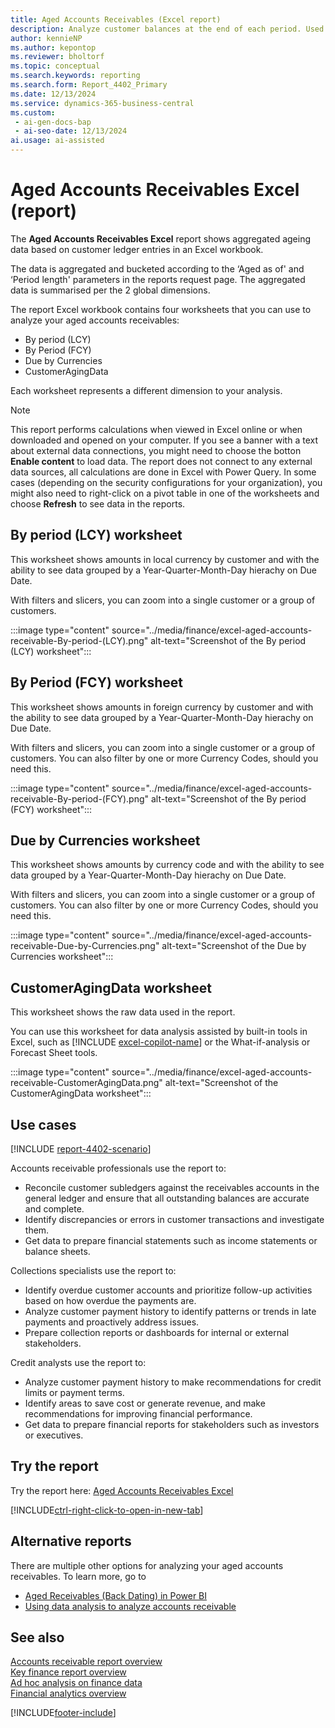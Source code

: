 ```yaml
---
title: Aged Accounts Receivables (Excel report)
description: Analyze customer balances at the end of each period. Used as a gauge to measure the reliability of collectable debts for your customers.
author: kennieNP
ms.author: kepontop
ms.reviewer: bholtorf
ms.topic: conceptual
ms.search.keywords: reporting
ms.search.form: Report_4402_Primary
ms.date: 12/13/2024
ms.service: dynamics-365-business-central
ms.custom:
 - ai-gen-docs-bap
 - ai-seo-date: 12/13/2024
ai.usage: ai-assisted
---
```


# Aged Accounts Receivables Excel (report)

The **Aged Accounts Receivables Excel** report shows aggregated ageing data based on customer ledger entries in an Excel workbook. 

The data is aggregated and bucketed according to the ‘Aged as of' and ‘Period length' parameters in the reports request page. The aggregated data is summarised per the 2 global dimensions.

The report Excel workbook contains four worksheets that you can use to analyze your aged accounts receivables:
- By period (LCY)
- By Period (FCY)
- Due by Currencies
- CustomerAgingData

Each worksheet represents a different dimension to your analysis.

> [!NOTE]
> This report performs calculations when viewed in Excel online or when downloaded and opened on your computer. If you see a banner with a text about external data connections, you might need to choose the botton **Enable content** to load data. The report does not connect to any external data sources, all calculations are done in Excel with Power Query. In some cases (depending on the security configurations for your organization), you might also need to right-click on a pivot table in one of the worksheets and choose **Refresh** to see data in the reports.


## By period (LCY) worksheet

This worksheet shows amounts in local currency by customer and with the ability to see data grouped by a Year-Quarter-Month-Day hierachy on Due Date.

With filters and slicers, you can zoom into a single customer or a group of customers.

:::image type="content" source="../media/finance/excel-aged-accounts-receivable-By-period-(LCY).png" alt-text="Screenshot of the By period (LCY) worksheet":::


## By Period (FCY) worksheet

This worksheet shows amounts in foreign currency by customer and with the ability to see data grouped by a Year-Quarter-Month-Day hierachy on Due Date.

With filters and slicers, you can zoom into a single customer or a group of customers. You can also filter by one or more Currency Codes, should you need this. 

:::image type="content" source="../media/finance/excel-aged-accounts-receivable-By-period-(FCY).png" alt-text="Screenshot of the By period (FCY) worksheet":::


## Due by Currencies worksheet

This worksheet shows amounts by currency code and with the ability to see data grouped by a Year-Quarter-Month-Day hierachy on Due Date.

With filters and slicers, you can zoom into a single customer or a group of customers. You can also filter by one or more Currency Codes, should you need this. 

:::image type="content" source="../media/finance/excel-aged-accounts-receivable-Due-by-Currencies.png" alt-text="Screenshot of the Due by Currencies worksheet":::


## CustomerAgingData worksheet

This worksheet shows the raw data used in the report. 

You can use this worksheet for data analysis assisted by built-in tools in Excel, such as [!INCLUDE [excel-copilot-name](../includes/excel-copilot-name.md)] or the What-if-analysis or Forecast Sheet tools.

:::image type="content" source="../media/finance/excel-aged-accounts-receivable-CustomerAgingData.png" alt-text="Screenshot of the CustomerAgingData worksheet":::




## Use cases

[!INCLUDE [report-4402-scenario](../includes/report-4402-scenario-include.md)]

<!-- 
Prompt

Below is a report in an ERP system. Provide 3-4 use cases for different personas working with accounts receivables / collection management.
Format like this:    
  
As a <persona>, use the report to    
* use case 1  
* use case 2    

Do not capitalize the persona names. 

## Report name
Aged Accounts Receivables

## Report description
Shows the amount outstanding with customers broken down into time intervals for the overdue time. The report also displays the part of the customers' balance that isn't due and can be shown with or without document details for each customer. This report is the main report for reconciling customer ledger to G/L. Assuming you don't allow direct posting to the accounts used in the customer posting groups' receivables account, this report is a specification of the amounts you find in the G/L.

### What the report does
Shows the amount of outstanding invoices, credit memos and payments for customers.

You can configure report aging to generate three equal length periods as of the specified date (i.e. three preceding months from the end of the current month). The customer's outstanding balance is then calculated for each period, as well as any balances due before or after the three periods. 

Each period can be named from the actual start/end dates, or the total number of days included (i.e. 1 - 31 days).

A total percentage of outstanding amounts are calculated for each date range, to help you easily identify the current state of collectable customer debts.

The report can either show a summed balance for each customer, or a detailed breakdown of each outstanding document for analysis.

### Use cases
Analyse customer balances at the end of each period. Used as a gauge to measure the reliability of collectable debts for your customers.
Allows easy reconciliation of the customer subledger against the receivables account(s) in the general ledger, assuming that direct posting is disabled. 
This report helps businesses manage and analyze their accounts receivable by providing a clear view of which invoices are overdue and by how long. It's particularly useful for credit and collections teams to prioritize follow-ups and improve cash flow management.

Please include your data sources and URLs

-->

Accounts receivable professionals use the report to:

* Reconcile customer subledgers against the receivables accounts in the general ledger and ensure that all outstanding balances are accurate and complete.
* Identify discrepancies or errors in customer transactions and investigate them.
* Get data to prepare financial statements such as income statements or balance sheets.

Collections specialists use the report to:

* Identify overdue customer accounts and prioritize follow-up activities based on how overdue the payments are.
* Analyze customer payment history to identify patterns or trends in late payments and proactively address issues.
* Prepare collection reports or dashboards for internal or external stakeholders.

Credit analysts use the report to:

* Analyze customer payment history to make recommendations for credit limits or payment terms.
* Identify areas to save cost or generate revenue, and make recommendations for improving financial performance.
* Get data to prepare financial reports for stakeholders such as investors or executives.

## Try the report

Try the report here: [Aged Accounts Receivables Excel](https://businesscentral.dynamics.com?report=4402)

[!INCLUDE[ctrl-right-click-to-open-in-new-tab](../includes/ctrl-right-click-to-open-in-new-tab.md)]

## Alternative reports

There are multiple other options for analyzing your aged accounts receivables. To learn more, go to

- [Aged Receivables (Back Dating) in Power BI](../finance-powerbi-aged-receivables-back-dating.md)
- [Using data analysis to analyze accounts receivable](../ad-hoc-analysis-finance.md#example-finance-accounts-receivable)


## See also

[Accounts receivable report overview](../receivables-reports.md)  
[Key finance report overview](../finance-reports.md)  
[Ad hoc analysis on finance data](../ad-hoc-analysis-finance.md)  
[Financial analytics overview](../bi.md)  

[!INCLUDE[footer-include](../includes/footer-banner.md)]